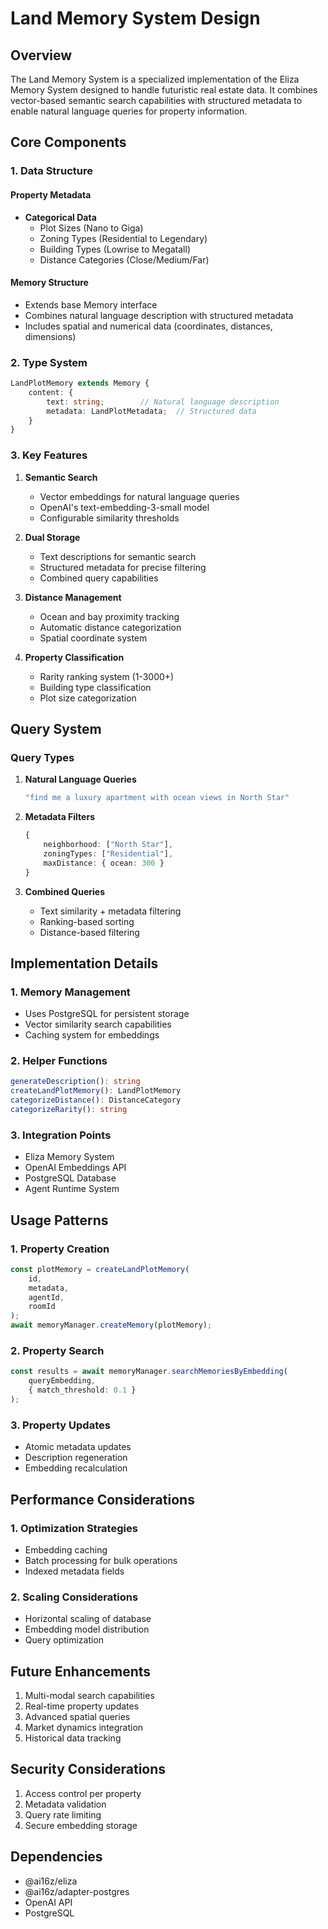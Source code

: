 # Land Memory System Design

## Overview
The Land Memory System is a specialized implementation of the Eliza Memory System designed to handle futuristic real estate data. It combines vector-based semantic search capabilities with structured metadata to enable natural language queries for property information.

## Core Components

### 1. Data Structure
#### Property Metadata
- **Categorical Data**
  - Plot Sizes (Nano to Giga)
  - Zoning Types (Residential to Legendary)
  - Building Types (Lowrise to Megatall)
  - Distance Categories (Close/Medium/Far)
  
#### Memory Structure
- Extends base Memory interface
- Combines natural language description with structured metadata
- Includes spatial and numerical data (coordinates, distances, dimensions)

### 2. Type System
```typescript
LandPlotMemory extends Memory {
    content: {
        text: string;        // Natural language description
        metadata: LandPlotMetadata;  // Structured data
    }
}
```

### 3. Key Features
1. **Semantic Search**
   - Vector embeddings for natural language queries
   - OpenAI's text-embedding-3-small model
   - Configurable similarity thresholds

2. **Dual Storage**
   - Text descriptions for semantic search
   - Structured metadata for precise filtering
   - Combined query capabilities

3. **Distance Management**
   - Ocean and bay proximity tracking
   - Automatic distance categorization
   - Spatial coordinate system

4. **Property Classification**
   - Rarity ranking system (1-3000+)
   - Building type classification
   - Plot size categorization

## Query System

### Query Types
1. **Natural Language Queries**
   ```typescript
   "find me a luxury apartment with ocean views in North Star"
   ```

2. **Metadata Filters**
   ```typescript
   {
       neighborhood: ["North Star"],
       zoningTypes: ["Residential"],
       maxDistance: { ocean: 300 }
   }
   ```

3. **Combined Queries**
   - Text similarity + metadata filtering
   - Ranking-based sorting
   - Distance-based filtering

## Implementation Details

### 1. Memory Management
- Uses PostgreSQL for persistent storage
- Vector similarity search capabilities
- Caching system for embeddings

### 2. Helper Functions
```typescript
generateDescription(): string
createLandPlotMemory(): LandPlotMemory
categorizeDistance(): DistanceCategory
categorizeRarity(): string
```

### 3. Integration Points
- Eliza Memory System
- OpenAI Embeddings API
- PostgreSQL Database
- Agent Runtime System

## Usage Patterns

### 1. Property Creation
```typescript
const plotMemory = createLandPlotMemory(
    id,
    metadata,
    agentId,
    roomId
);
await memoryManager.createMemory(plotMemory);
```

### 2. Property Search
```typescript
const results = await memoryManager.searchMemoriesByEmbedding(
    queryEmbedding,
    { match_threshold: 0.1 }
);
```

### 3. Property Updates
- Atomic metadata updates
- Description regeneration
- Embedding recalculation

## Performance Considerations

### 1. Optimization Strategies
- Embedding caching
- Batch processing for bulk operations
- Indexed metadata fields

### 2. Scaling Considerations
- Horizontal scaling of database
- Embedding model distribution
- Query optimization

## Future Enhancements
1. Multi-modal search capabilities
2. Real-time property updates
3. Advanced spatial queries
4. Market dynamics integration
5. Historical data tracking

## Security Considerations
1. Access control per property
2. Metadata validation
3. Query rate limiting
4. Secure embedding storage

## Dependencies
- @ai16z/eliza
- @ai16z/adapter-postgres
- OpenAI API
- PostgreSQL
